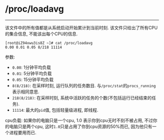 # /proc/loadavg

---

该文件中的所有值都是从系统启动开始累计到当前时刻. 该文件只给出了所有CPU的集合信息, 不能该出每个CPU的信息.

```shell
[root@iZ94xwu3is8Z ~]# cat /proc/loadavg
0.00 0.01 0.05 8/218 11114
```

参数:

* `0.00`: 1分钟平均负载
* `0.01`: 5分钟平均负载
* `0.05`: 15分钟平均负载
* `8(8/218)`: 在采样时刻, 运行队列的任务数目. 与`/proc/stat`的`procs_running`表示相同意思.
* `218(8/218)`: 在采样时刻, 系统中活跃的任务的个数(不包括运行已经结束的任务).
* `11114`: 最大的`pid`值, 包括轻量级进程, 即线程.

cpu负载: 如果你的电脑只是一个cpu, 1.0 表示你到cpu无时不刻不被占用,
不过你的电脑只是两个cpu, 这时`1.0`只是占用了你到cpu资源的50%而已, 因为他只有一个进程要用而已.